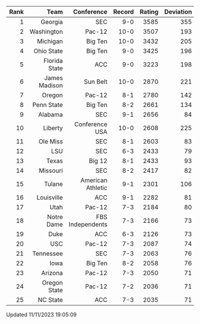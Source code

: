 | Rank  | Team                 | Conference           | Record   | Rating | Deviation |
| ---:  | ---:                 | ---:                 | ---:     | ---:   | ---:      |
| 1     | Georgia              | SEC                  | 9-0      | 3585   | 355       |
| 2     | Washington           | Pac-12               | 10-0     | 3507   | 193       |
| 3     | Michigan             | Big Ten              | 10-0     | 3432   | 205       |
| 4     | Ohio State           | Big Ten              | 9-0      | 3425   | 196       |
| 5     | Florida State        | ACC                  | 9-0      | 3223   | 198       |
| 6     | James Madison        | Sun Belt             | 10-0     | 2870   | 221       |
| 7     | Oregon               | Pac-12               | 8-1      | 2780   | 142       |
| 8     | Penn State           | Big Ten              | 8-2      | 2661   | 134       |
| 9     | Alabama              | SEC                  | 9-1      | 2656   | 84        |
| 10    | Liberty              | Conference USA       | 10-0     | 2608   | 225       |
| 11    | Ole Miss             | SEC                  | 8-1      | 2603   | 83        |
| 12    | LSU                  | SEC                  | 6-3      | 2433   | 79        |
| 13    | Texas                | Big 12               | 8-1      | 2433   | 93        |
| 14    | Missouri             | SEC                  | 8-2      | 2417   | 82        |
| 15    | Tulane               | American Athletic    | 9-1      | 2301   | 106       |
| 16    | Louisville           | ACC                  | 9-1      | 2282   | 81        |
| 17    | Utah                 | Pac-12               | 7-3      | 2184   | 80        |
| 18    | Notre Dame           | FBS Independents     | 7-3      | 2166   | 73        |
| 19    | Duke                 | ACC                  | 6-3      | 2126   | 73        |
| 20    | USC                  | Pac-12               | 7-3      | 2087   | 74        |
| 21    | Tennessee            | SEC                  | 7-3      | 2063   | 76        |
| 22    | Iowa                 | Big Ten              | 8-2      | 2058   | 76        |
| 23    | Arizona              | Pac-12               | 7-3      | 2050   | 71        |
| 24    | Oregon State         | Pac-12               | 7-2      | 2036   | 71        |
| 25    | NC State             | ACC                  | 7-3      | 2035   | 71        |

Updated 11/11/2023 19:05:09
